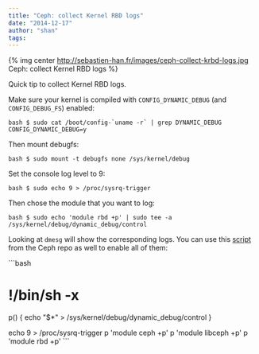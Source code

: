 ```yaml
---
title: "Ceph: collect Kernel RBD logs"
date: "2014-12-17"
author: "shan"
tags: 
---
```


{% img center http://sebastien-han.fr/images/ceph-collect-krbd-logs.jpg Ceph: collect Kernel RBD logs %}

Quick tip to collect Kernel RBD logs.

  

Make sure your kernel is compiled with `CONFIG_DYNAMIC_DEBUG` (and `CONFIG_DEBUG_FS`) enabled:

``bash $ sudo cat /boot/config-`uname -r` | grep DYNAMIC_DEBUG CONFIG_DYNAMIC_DEBUG=y``

Then mount debugfs:

`bash $ sudo mount -t debugfs none /sys/kernel/debug`

Set the console log level to 9:

`bash $ sudo echo 9 > /proc/sysrq-trigger`

Then chose the module that you want to log:

`bash $ sudo echo 'module rbd +p' | sudo tee -a /sys/kernel/debug/dynamic_debug/control`

Looking at `dmesg` will show the corresponding logs. You can use this [script](https://github.com/ceph/ceph/blob/master/src/script/kcon_all.sh) from the Ceph repo as well to enable all of them:

\`\`\`bash

# !/bin/sh -x

p() { echo "$\*" > /sys/kernel/debug/dynamic\_debug/control }

echo 9 > /proc/sysrq-trigger p 'module ceph +p' p 'module libceph +p' p 'module rbd +p' \`\`\`
